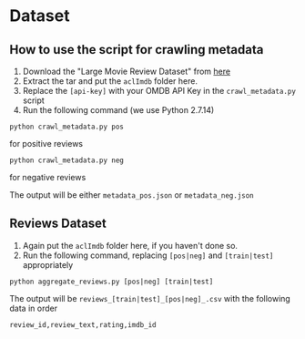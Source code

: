 # Dataset

## How to use the script for crawling metadata

1. Download the "Large Movie Review Dataset" from [here](http://ai.stanford.edu/~amaas/data/sentiment/)
2. Extract the tar and put the `aclImdb` folder here.
3. Replace the `[api-key]` with your OMDB API Key in the `crawl_metadata.py` script
4. Run the following command (we use Python 2.7.14)

```
python crawl_metadata.py pos
```
for positive reviews

```
python crawl_metadata.py neg
```
for negative reviews

The output will be either `metadata_pos.json` or `metadata_neg.json`

## Reviews Dataset

1. Again put the `aclImdb` folder here, if you haven't done so.
2. Run the following command, replacing `[pos|neg]` and `[train|test]` appropriately

```
python aggregate_reviews.py [pos|neg] [train|test]
```

The output will be `reviews_[train|test]_[pos|neg]_.csv` with the following data in order

```
review_id,review_text,rating,imdb_id
```
